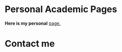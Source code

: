 # Personal Academic Pages

**Here is my personal** [page.](https://Junye-Chen.github.io)

# Contact me


